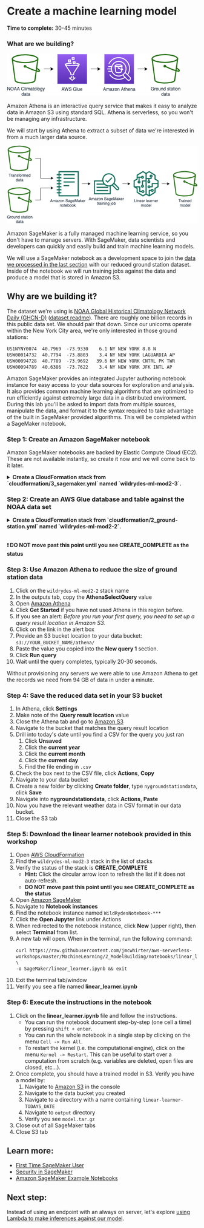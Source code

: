 # Create a machine learning model

**Time to complete:** 30-45 minutes

### What are we building?

![Architecture diagram](assets/WildRydesML_2.png)

Amazon Athena is an interactive query service that makes it easy to analyze data in Amazon S3 using standard SQL. Athena is serverless, so you won't be managing any infrastructure.

We will start by using Athena to extract a subset of data we're interested in from a much larger data source.

![Architecture diagram](assets/WildRydesML_3.png)

Amazon SageMaker is a fully managed machine learning service, so you don't have to manage servers. With SageMaker, data scientists and developers can quickly and easily build and train machine learning models.

We will use a SageMaker notebook as a development space to join the [data we processed in the last section](../1_DataProcessing) with our reduced ground station dataset. Inside of the notebook we will run training jobs against the data and produce a model that is stored in Amazon S3.

## Why are we building it?

The dataset we're using is [NOAA Global Historical Climatology Network Daily (GHCN-D)](https://registry.opendata.aws/noaa-ghcn/) ([dataset readme](https://docs.opendata.aws/noaa-ghcn-pds/readme.html)). There are roughly one billion records in this public data set. We should pair that down. Since our unicorns operate within the New York City area, we're only interested in those ground stations:

```
US1NYNY0074  40.7969  -73.9330    6.1 NY NEW YORK 8.8 N
USW00014732  40.7794  -73.8803    3.4 NY NEW YORK LAGUARDIA AP
USW00094728  40.7789  -73.9692   39.6 NY NEW YORK CNTRL PK TWR
USW00094789  40.6386  -73.7622    3.4 NY NEW YORK JFK INTL AP
```

Amazon SageMaker provides an integrated Jupyter authoring notebook instance for easy access to your data sources for exploration and analysis. It also provides common machine learning algorithms that are optimized to run efficiently against extremely large data in a distributed environment. During this lab you'll be asked to import data from multiple sources, manipulate the data, and format it to the syntax required to take advantage of the built in SageMaker provided algorithms. This will be completed within a SageMaker notebook.

### Step 1: Create an Amazon SageMaker notebook
Amazon SageMaker notebooks are backed by Elastic Compute Cloud (EC2). These are not available instantly, so create it now and we will come back to it later.

<details>
<summary><strong>Create a CloudFormation stack from `cloudformation/3_sagemaker.yml` named `wildrydes-ml-mod2-3`.</strong></summary><p>

1. Navigate to your Cloud9 environment
1. Make sure you're in the correct directory first
    ```
    cd ~/environment/aws-serverless-workshops/MachineLearning/2_ModelBuilding
    ```
1. Run the following command to create your resources:
    ```
    aws cloudformation create-stack \
    --stack-name wildrydes-ml-mod2-3 \
    --capabilities CAPABILITY_NAMED_IAM \
    --template-body file://cloudformation/3_sagemaker.yml
    ```

</p></details>

### Step 2: Create an AWS Glue database and table against the NOAA data set

<details>
<summary><strong>Create a CloudFormation stack from `cloudformation/2_ground-station.yml` named `wildrydes-ml-mod2-2`.</strong></summary><p>

1. In your Cloud9 terminal, run the following code:
    ```
    # Command should be ran from /home/ec2-user/environment/aws-serverless-workshops/MachineLearning/2_MachineLearning in your cloud 9 environment
    # run `pwd` to see your current directory

    aws cloudformation create-stack \
    --stack-name wildrydes-ml-mod2-2 \
    --template-body file://cloudformation/2_ground-station.yml
    ```
1. Open [AWS CloudFormation](https://console.aws.amazon.com/cloudformation/)
1. Find the `wildrydes-ml-mod2-2` stack in the list of stacks
1. Wait for the status of the stack to be **CREATE_COMPLETE**

**Hint:** Click the circular arrow icon to refresh the list if it does not auto-refresh.

</p></details><br>

**:heavy_exclamation_mark: DO NOT move past this point until you see CREATE_COMPLETE as the status**

### Step 3: Use Amazon Athena to reduce the size of ground station data

1. Click on the `wildrydes-ml-mod2-2` stack name
1. In the outputs tab, copy the **AthenaSelectQuery** value
1. Open [Amazon Athena](https://console.aws.amazon.com/athena/)
1. Click **Get Started** if you have not used Athena in this region before.
1. If you see an alert: *Before you run your first query, you need to set up a query result location in Amazon S3.*
  1. Click on the link in the alert box
  1. Provide an S3 bucket location to your data bucket: `s3://YOUR_BUCKET_NAME/athena/`
1. Paste the value you copied into the **New query 1** section.
1. Click **Run query**
1. Wait until the query completes, typically 20-30 seconds.

Without provisioning any servers we were able to use Amazon Athena to get the records we need from 94 GB of data in under a minute.

### Step 4: Save the reduced data set in your S3 bucket
1. In Athena, click **Settings**
1. Make note of the **Query result location** value
1. Close the Athena tab and go to [Amazon S3](https://console.aws.amazon.com/s3/)
1. Navigate to the bucket that matches the query result location
1. Drill into today's date until you find a CSV for the query you just ran
    1. Click **Unsaved**
    1. Click the **current year**
    1. Click the **current month**
    1. Click the **current day**
    1. Find the file ending in `.csv`
1. Check the box next to the CSV file, click **Actions**, **Copy**
1. Navigate to your data bucket
1. Create a new folder by clicking **Create folder**, type `nygroundstationdata`, click **Save**
1. Navigate into **nygroundstationdata**, click **Actions**, **Paste**
1. Now you have the relevant weather data in CSV format in our data bucket.
1. Close the S3 tab

### Step 5: Download the linear learner notebook provided in this workshop
1. Open [AWS CloudFormation](https://console.aws.amazon.com/cloudformation/)
1. Find the `wildrydes-ml-mod2-3` stack in the list of stacks
1. Verify the status of the stack is **CREATE_COMPLETE**
    * **Hint:** Click the circular arrow icon to refresh the list if it does not auto-refresh.
    * **DO NOT move past this point until you see CREATE_COMPLETE as the status**
1. Open [Amazon SageMaker](https://console.aws.amazon.com/sagemaker)
1. Navigate to **Notebook instances**
1. Find the notebook instance named `WildRydesNotebook-***`
1. Click the **Open Jupyter** link under Actions
1. When redirected to the notebook instance, click **New** (upper right), then select **Terminal** from list.
1. A new tab will open. When in the terminal, run the following command:
    ```
    curl https://raw.githubusercontent.com/jmcwhirter/aws-serverless-workshops/master/MachineLearning/2_ModelBuilding/notebooks/linear_learner.ipynb \
    -o SageMaker/linear_learner.ipynb && exit
    ```
1. Exit the terminal tab/window
1. Verify you see a file named **linear_learner.ipynb**

### Step 6: Execute the instructions in the notebook
1. Click on the **linear_learner.ipynb** file and follow the instructions.
    * You can run the notebook document step-by-step (one cell a time) by pressing `shift + enter`.
    * You can run the whole notebook in a single step by clicking on the menu `Cell -> Run All`.
    * To restart the kernel (i.e. the computational engine), click on the menu `Kernel -> Restart`. This can be useful to start over a computation from scratch (e.g. variables are deleted, open files are closed, etc…).
1. Once complete, you should have a trained model in S3. Verify you have a model by:
    1. Navigate to [Amazon S3](https://console.aws.amazon.com/s3/) in the console
    1. Navigate to the data bucket you created
    1. Navigate to a directory with a name containing `linear-learner-TODAYS_DATE`
    1. Navigate to `output` directory
    1. Verify you see `model.tar.gz`
1. Close out of all SageMaker tabs
1. Close S3 tab

## Learn more:
* [First Time SageMaker User](https://docs.aws.amazon.com/sagemaker/latest/dg/whatis.html#first-time-user)
* [Security in SageMaker](https://docs.aws.amazon.com/sagemaker/latest/dg/security.html)
* [Amazon SageMaker Example Notebooks](https://github.com/awslabs/amazon-sagemaker-examples)

## Next step:
Instead of using an endpoint with an always on server, let's explore [using Lambda to make inferences against our model](../3_Inference).
